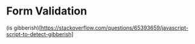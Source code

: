 # Form Validation


(is gibberish)[https://stackoverflow.com/questions/65393659/javascript-script-to-detect-gibberish]